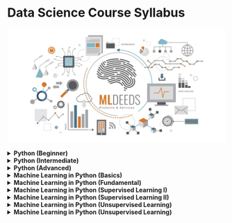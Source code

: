# Data Science Course Syllabus

![DataScience MLDeeds](contents/DataScienceMLDeeds.jpg "DataScience MLDeeds")

<details>
  <summary><b>Python (Beginner)</b></summary>

- Intro (what is Python?)
- Getting Started
- General Syntax
- Comments
- Variables
  - Global Variables
- PIP Package Manager
- Data Types
  - Numbers
  - Strings
    - String Formatting
  - Booleans
  - Type Castings
- Data Structures
  - Lists
  - Tuples
  - Sets
  - Dictionaries
  - Arrays
- Operations
  - Simple Operators
  - If-else (Control flow)
  - While Loops
  - For Loops
  - Break and Continue
- Blocks
  - Functions (methods)
    - Variable Scopes
    - Lambda Functions
    - Call by Value or Reference
  - Classes and Objects
    - Inheritance
    - Iterators
- Modules
  - OS
  - Globe
  - Math
  - JSON
  - Date Time
  - Regex
- Utilities
  - Try … Except
    - Exceptions
- User Inputs

</details>
<details>
  <summary><b>Python (Intermediate)</b></summary>
    
- Files
    - Create
    - Open/Close
    - Read/Write
    - Delete
- Modules
    - Random
    - Math and cMath
    - Requests
    - Statistics
- Built-in Functions
    - General
    - Strings
    - Lists
    - Sets
    - Tuples
    - Dictionaries
    - Arrays
    - Files
- Databases
    - MySQL
      - Create Database
      - Create Table
      - Insert
      - Select
      - Update
      - Delete
      - Drop Table
      - Limit
      - Order by
      - Join

</details>
<details>
  <summary><b>Python (Advanced)</b></summary>

- Modules

  - NumPy

    - Intro
    - Data Types
    - Arrays
      - 1D, 2D, and nD
      - Shape of Arrays
      - Copy and View
    - Indexing
      - Negative Indexing
    - Slicing
    - Reshaping
    - Iterating
    - Join and Split
    - Sorting
    - Filtration
    - Searching
    - Randomization
    - Data Distribution
      - Normal
      - Uniform
      - Binormal
      - Logistic
      - Pareto
    - Universal Functions (uFuncs)
      - Arithmatic
      - Logs
      - Hyperbolic

  - SciPy
    - Intro
    - Constants
    - Optimizers
    - Working with Sparse Data
    - Spatial Data
    - Graphs
    - Interpolation
    - Statistical Significance Tests
  - Pandas
    - Intro
    - Series
    - DataFrames
      - Create
      - Select
      - Insert
      - Slice
      - Describe
      - Sort
      - Merge
    - Reading from Files
      - JSON
      - CSV
      - TXT
    - Analyzing Data
    - Cleaning Data
    - Exporting
    - Correlations
    - Plotting
  - Matplotlib
    - Intro
    - Plotting
      - Lines
      - Markers
      - Labels
      - Grids
    - Subplots
    - Charts
      - Line Chart
      - Bar Chart
      - Histogram
      - Scatter
      - Pie Chart
    - More
      - Legends
      - Shadows
      - Colors
      - Customizations

</details>

<details>
  <summary><b>Machine Learning in Python (Basics)</b></summary>

- Intro
  - Machine Learning Basics
    - A Brief Overview
    - Data Acquisition (Sensors)
    - Key Tasks of ML
      - Supervised Learning
      - Unsupervised Learning
  - Why using Python?
- Data Sets
- Statistics
  - Mean
  - Mode
  - Median
  - Variance
  - Standard Deviation
  - Percentiles
- Data Distributions
  - Concepts
  - Visualization
- Regression
  - Fitting
  - Types
    - Linear Regression
    - Polynomial Regression
    - Multiple Regression
  - Relationship Extraction
  - Coefficient
  - Prediction
  - Result Explained
- Scale Features
- Data Split
  - Train, Test, and Evaluation
  - Visualization
- Classification
- Prediction
- Decision Trees

</details>

<details>
  <summary><b>Machine Learning in Python (Fundamental)</b></summary>

- Steps of ML Algorithms
  - Data Collection
  - Data Preparation
  - Input Data Analysis
  - Training
  - Testing and Evaluation
    - Performance Metrics
      - Error Rate
      - Precision
      - Recall
- Supervised Learning
  - Classification
    - Task Intro
    - k-Nearest Neighbors (KNN)
      - Algorithm Intro
      - Loading and Parsing Data
      - Distance Measurements
      - Normalizing Values
      - Testing the Classifier
      - Project: Handwritten Digits Recognition
    - Decision Trees
      - Algorithm Intro
      - Information Gain
      - Splitting Data
        - Finding the Best Feature to Split on
        - Tree-building
      - Plotting the Tree
      - Testing the Classifier
      - Project: Buying a Car
    - Naïve Bayes
      - Algorithm Intro
      - Probability Theory
        - Bayesian Decision Theory
        - Conditional Probability
      - Classification based on Probabilities
      - Bag of Words (BoW) Model
      - Modifying the Classifier
      - Testing the Classifier
      - Displaying the Targets
      - Project: Text (Documents) Classification
      - Project: Junk Email Classification

</details>

<details>
  <summary><b>Machine Learning in Python (Supervised Learning I)</b></summary>

- Supervised Learning
  - Classification
    - Logistic Regression
      - Task Intro
        - The Sigmoid Function
      - Classification with Logistic Regression
      - Optimization
        - Finding the Best Coefficients
        - Gradient Ascent Optimization (GAO)
        - Gradient Descent Optimization (GDO)
      - Plotting the Decision Boundary
      - Missing Values
      - Project: Finding Important Academic Factors for Job Seekers
    - Support Vector Machines (SVM)
      - Algorithm Intro
      - Data Separation
        - Finding the Maximum Margines
      - Optimization
        - Platt’s SMO Algorithm
      - Kernels
        - Data Mapping
      - Testing the Algorithm
      - Project: Handwritten Digits Recognition
    - AdaBoost
      - Algorithm Intro
      - Combining Classifiers
      - Bagging
      - Boosting
      - Improving the Classifier
      - Weak Learners
      - Testing the Classifier
      - Project: Handwritten Digits Recognition

</details>

<details>
  <summary><b>Machine Learning in Python (Supervised Learning II)</b></summary>

- Supervised Learning
  - Regression
    - Linear Regression
      - Task Intro
      - Best-fit Lines
      - Standard Regression Function
      - Locally Weighted Function
      - Ridge Regression
        - Coefficients
      - Forward Stagewise Regression
    - Tree-based Regression
      - Task Intro
      - Modeling Complex Data
      - Tree Building
        - Continuous Features
        - Discrete Features
        - CART Approach
      - Tree Splitting
      - Tree Pruning
        - Prepruning
        - Postpruning
      - Model Trees
    - Project: Age Prediction
    - Project: Weather Temperature Forecast
    - Project: Price Prediction

</details>

<details>
  <summary><b>Machine Learning in Python (Unsupervised Learning)</b></summary>

- Unsupervised Learning
  - Clustering
    - Task Intro
    - k-Means Clustering
      - Algorithm Intro
      - Support Functions
      - Post-processing and Performance Improvement
      - Bisecting k-means
      - Project: Clustering Geo-coordinates
    - Apriori Algorithm
      - Algorithm Intro
        - Principles
      - Association Mining and Analysis
      - Finding Frequent Itemsets
      - Mining Association Rules
      - Project: Voting Patterns Analysis
    - FP-growth
      - Algorithm Intro
      - Finding Common Patterns
      - FP-trees
        - Data Structure
        - Construction of Trees
        - Mining Frequent Items
        - Pattern Extraction
      - Project: Finding Co-occurring Words

</details>

<details>
  <summary><b>Machine Learning in Python (Unsupervised Learning)</b></summary>

- Unsupervised Learning
  - Clustering
    - Task Intro
    - k-Means Clustering
      - Algorithm Intro
      - Support Functions
      - Post-processing and Performance Improvement
      - Bisecting k-means
      - Project: Clustering Geo-coordinates
    - Apriori Algorithm
      - Algorithm Intro
        - Principles
      - Association Mining and Analysis
      - Finding Frequent Itemsets
      - Mining Association Rules
      - Project: Voting Patterns Analysis
    - FP-growth
      - Algorithm Intro
      - Finding Common Patterns
      - FP-trees
        - Data Structure
        - Construction of Trees
        - Mining Frequent Items
        - Pattern Extraction
      - Project: Finding Co-occurring Words

</details>
